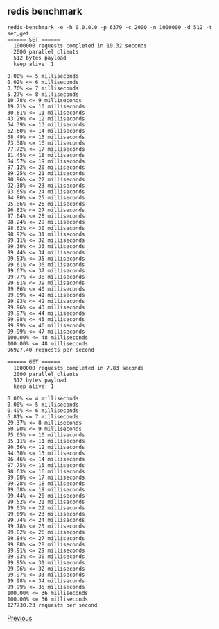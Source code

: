 redis benchmark
--

    redis-benchmark -e -h 0.0.0.0 -p 6379 -c 2000 -n 1000000 -d 512 -t set,get
    ====== SET ======
      1000000 requests completed in 10.32 seconds
      2000 parallel clients
      512 bytes payload
      keep alive: 1

    0.00% <= 5 milliseconds
    0.02% <= 6 milliseconds
    0.76% <= 7 milliseconds
    5.27% <= 8 milliseconds
    10.78% <= 9 milliseconds
    19.21% <= 10 milliseconds
    30.61% <= 11 milliseconds
    43.29% <= 12 milliseconds
    54.39% <= 13 milliseconds
    62.60% <= 14 milliseconds
    68.49% <= 15 milliseconds
    73.38% <= 16 milliseconds
    77.72% <= 17 milliseconds
    81.45% <= 18 milliseconds
    84.57% <= 19 milliseconds
    87.12% <= 20 milliseconds
    89.25% <= 21 milliseconds
    90.96% <= 22 milliseconds
    92.38% <= 23 milliseconds
    93.65% <= 24 milliseconds
    94.80% <= 25 milliseconds
    95.86% <= 26 milliseconds
    96.82% <= 27 milliseconds
    97.64% <= 28 milliseconds
    98.24% <= 29 milliseconds
    98.62% <= 30 milliseconds
    98.92% <= 31 milliseconds
    99.11% <= 32 milliseconds
    99.30% <= 33 milliseconds
    99.44% <= 34 milliseconds
    99.53% <= 35 milliseconds
    99.61% <= 36 milliseconds
    99.67% <= 37 milliseconds
    99.77% <= 38 milliseconds
    99.81% <= 39 milliseconds
    99.86% <= 40 milliseconds
    99.89% <= 41 milliseconds
    99.93% <= 42 milliseconds
    99.96% <= 43 milliseconds
    99.97% <= 44 milliseconds
    99.98% <= 45 milliseconds
    99.99% <= 46 milliseconds
    99.99% <= 47 milliseconds
    100.00% <= 48 milliseconds
    100.00% <= 48 milliseconds
    96927.40 requests per second

    ====== GET ======
      1000000 requests completed in 7.83 seconds
      2000 parallel clients
      512 bytes payload
      keep alive: 1

    0.00% <= 4 milliseconds
    0.00% <= 5 milliseconds
    0.49% <= 6 milliseconds
    6.81% <= 7 milliseconds
    29.37% <= 8 milliseconds
    50.90% <= 9 milliseconds
    75.65% <= 10 milliseconds
    85.11% <= 11 milliseconds
    90.56% <= 12 milliseconds
    94.30% <= 13 milliseconds
    96.46% <= 14 milliseconds
    97.75% <= 15 milliseconds
    98.63% <= 16 milliseconds
    99.08% <= 17 milliseconds
    99.28% <= 18 milliseconds
    99.38% <= 19 milliseconds
    99.44% <= 20 milliseconds
    99.52% <= 21 milliseconds
    99.63% <= 22 milliseconds
    99.69% <= 23 milliseconds
    99.74% <= 24 milliseconds
    99.78% <= 25 milliseconds
    99.82% <= 26 milliseconds
    99.84% <= 27 milliseconds
    99.88% <= 28 milliseconds
    99.91% <= 29 milliseconds
    99.93% <= 30 milliseconds
    99.95% <= 31 milliseconds
    99.96% <= 32 milliseconds
    99.97% <= 33 milliseconds
    99.98% <= 34 milliseconds
    99.99% <= 35 milliseconds
    100.00% <= 36 milliseconds
    100.00% <= 36 milliseconds
    127730.23 requests per second

[Previous](../index.md)